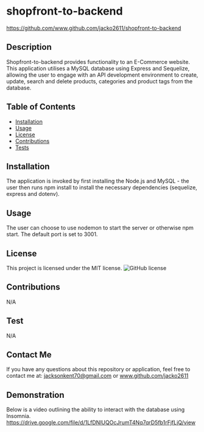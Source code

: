 # shopfront-to-backend
https://github.com/www.github.com/jacko2611/shopfront-to-backend
## Description
Shopfront-to-backend provides functionality to an E-Commerce website. This application utilises a MySQL database using Express and Sequelize, allowing the user to engage with an API development environment to create, update, search and delete products, categories and product tags from the database.
## Table of Contents
* [Installation](#installation)
* [Usage](#usage)
* [License](#license)
* [Contributions](#contribution)
* [Tests](#testing)
## Installation
The application is invoked by first installing the Node.js and MySQL - the user then runs npm install to install the necessary dependencies (sequelize, express and dotenv).
## Usage
The user can choose to use nodemon to start the server or otherwise npm start. The default port is set to 3001. 
## License
This project is licensed under the MIT license.
![GitHub license](https://img.shields.io/badge/license-MIT-blue.svg)
## Contributions
N/A
## Test
N/A
## Contact Me
If you have any questions about this repository or application, feel free to contact me at:
jacksonkent70@gmail.com or www.github.com/jacko2611
## Demonstration
Below is a video outlining the ability to interact with the database using Insomnia.
https://drive.google.com/file/d/1LfDNlUQOcJrumT4Nq7qrD5fb1rFjfLjQ/view
